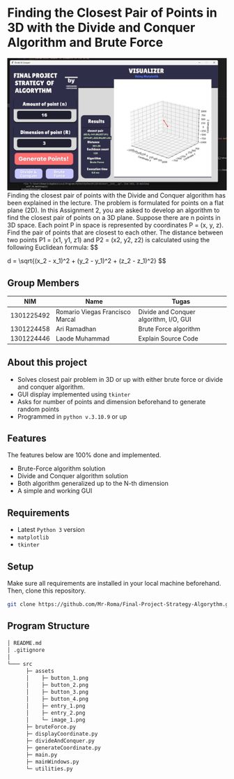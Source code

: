 # Finding the Closest Pair of Points in 3D with the Divide and Conquer Algorithm and Brute Force

![DnC Program](./src/assets/frame0/home.png "DnC Program")
Finding the closest pair of points with the Divide and Conquer algorithm has been explained in the lecture. The problem is formulated for points on a flat plane (2D). In this Assignment 2, you are asked to develop an algorithm to find the closest pair of points on a 3D plane. Suppose there are n points in 3D space. Each point P in space is represented by coordinates P = (x, y, z). Find the pair of points that are closest to each other. The distance between two points P1 = (x1, y1, z1) and P2 = (x2, y2, z2) is calculated using the following Euclidean formula:
$$

d = \sqrt{(x_2 - x_1)^2 + (y_2 - y_1)^2 + (z_2 - z_1)^2}
$$

## Group Members
| NIM        | Name                                | Tugas                                   |
| --------   | ---------------------------         |-----------------------------------------|
| 1301225492 | Romario Viegas Francisco Marcal     | Divide and Conquer algorithm, I/O, GUI  |
| 1301224458 | Ari Ramadhan                        | Brute Force algorithm                   |
| 1301224446 | Laode Muhammad                      | Explain Source Code                     |

## About this project
- Solves closest pair problem in 3D or up with either brute force or divide and conquer algorithm.
- GUI display implemented using `tkinter`
- Asks for number of points and dimension beforehand to generate random points
- Programmed in `python v.3.10.9` or up

## Features

The features below are 100% done and implemented.
- Brute-Force algorithm solution
- Divide and Conquer algorithm solution
- Both algorithm generalized up to the N-th dimension
- A simple and working GUI

## Requirements
- Latest `Python 3` version
- `matplotlib`
- `tkinter`

## Setup
Make sure all requirements are installed in your local machine beforehand. Then, clone this repository.
```bash
git clone https://github.com/Mr-Roma/Final-Project-Strategy-Algorythm.git
```

## Program Structure

```
│ README.md
│ .gitignore
│
└─── src
      ├─ assets
      │    ├─ button_1.png
      │    ├─ button_2.png
      │    ├─ button_3.png
      │    ├─ button_4.png
      │    ├─ entry_1.png
      │    ├─ entry_2.png
      │    └─ image_1.png
      ├─ bruteForce.py
      ├─ displayCoordinate.py
      ├─ divideAndConquer.py
      ├─ generateCoordinate.py
      ├─ main.py
      ├─ mainWindows.py
      └─ utilities.py
```
